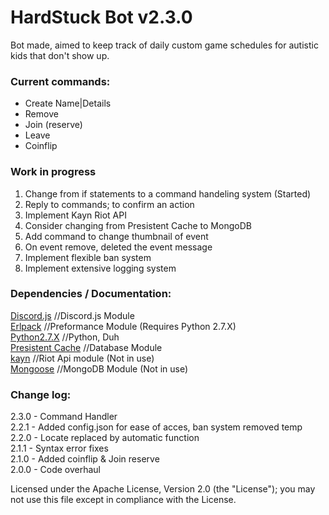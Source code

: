 # HardStuck Bot v2.3.0
Bot made, aimed to keep track of daily custom game schedules for autistic kids that don't show up.

### Current commands:
* Create Name|Details
* Remove
* Join (reserve)
* Leave
* Coinflip

### Work in progress
1. Change from if statements to a command handeling system (Started)
2. Reply to commands; to confirm an action
3. Implement Kayn Riot API
4. Consider changing from Presistent Cache to MongoDB
5. Add command to change thumbnail of event
6. On event remove, deleted the event message
7. Implement flexible ban system
8. Implement extensive logging system

### Dependencies / Documentation:
[Discord.js](https://discord.js.org/#/docs/main/stable/general/welcome) //Discord.js Module<br />
[Erlpack](https://www.npmjs.com/package/erlpack) //Preformance Module (Requires Python 2.7.X)<br />
[Python2.7.X](https://www.python.org/) //Python, Duh<br />
[Presistent Cache](https://www.npmjs.com/package/persistent-cache) //Database Module<br />
[kayn](https://www.npmjs.com/package/kayn) //Riot Api module (Not in use)<br />
[Mongoose](https://www.npmjs.com/package/mongoose) //MongoDB Module (Not in use)

### Change log:
2.3.0 - Command Handler<br />
2.2.1 - Added config.json for ease of acces, ban system removed temp<br />
2.2.0 - Locate replaced by automatic function<br />
2.1.1 - Syntax error fixes<br />
2.1.0 - Added coinflip & Join reserve<br />
2.0.0 - Code overhaul

Licensed under the Apache License, Version 2.0 (the "License"); you may not use this file except in compliance with the License.
